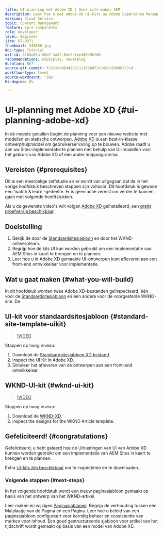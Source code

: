 ```yaml
---
title: UI-planning met Adobe XD | Snel site maken AEM
description: Leer hoe u met Adobe XD UI-kits uw Adobe Experience Manager Sites-implementatie kunt ontwerpen en versnellen.
version: Cloud Service
topic: Content Management
feature: Core Components
role: Developer
level: Beginner
jira: KT-9371
thumbnail: 338680.jpg
doc-type: Tutorial
exl-id: 3155e0fa-56b7-4a52-8eef-fee488e95f68
recommendations: noDisplay, noCatalog
duration: 667
source-git-commit: f23c2ab86d42531113690df2e342c65060b5c7cd
workflow-type: tm+mt
source-wordcount: '366'
ht-degree: 0%

---
```


# UI-planning met Adobe XD {#ui-planning-adobe-xd}

In de meeste gevallen begint de planning voor een nieuwe website met modellen en statische ontwerpen. [Adobe XD](https://www.adobe.com/products/xd.html) is een best-in-klasse ontwerphulpmiddel om gebruikerservaring op te bouwen. Adobe raadt u aan uw Sites-implementatie te plannen met behulp van UI-modellen voor het gebruik van Adobe XD of een ander hulpprogramma.

## Vereisten {#prerequisites}

Dit is een meerdelige zelfstudie en er wordt van uitgegaan dat de in het vorige hoofdstuk beschreven stappen zijn voltooid. Dit hoofdstuk is gewoon een &#39;watch &amp; learn&#39;-gedeelte. Er is geen actie vereist om verder te kunnen gaan met volgende hoofdstukken.

Als u de gewenste video&#39;s wilt volgen [Adobe XD](https://www.adobe.com/products/xd/pricing/free-trial.html) geïnstalleerd, een [gratis proefversie beschikbaar](https://www.adobe.com/products/xd/pricing/free-trial.html).

## Doelstelling

1. Bekijk de door de [Standaardsitesjabloon](https://github.com/adobe/aem-site-template-standard) en door het WKND-ontwerpteam.
1. Begrijp hoe de kits UI kan worden gebruikt om een implementatie van AEM Sites in kaart te brengen en te plannen.
1. Leer hoe u in Adobe XD gemaakte UI-ontwerpen kunt afleveren aan een front-end ontwikkelaar voor implementatie.

## Wat u gaat maken {#what-you-will-build}

In dit hoofdstuk worden twee Adobe XD-bestanden geïnspecteerd, één voor de [Standaardsitesjabloon](https://github.com/adobe/aem-site-template-standard) en een andere voor de voorgestelde WKND-site. De

## UI-kit voor standaardsitesjabloon {#standard-site-template-uikit}

>[!VIDEO](https://video.tv.adobe.com/v/338680?quality=12&learn=on)

Stappen op hoog niveau:

1. Download de [Standaardsitesjabloon XD bestand](https://github.com/adobe/aem-site-template-standard/raw/main/files/wireframe.xd).
1. Inspect the UI Kit in Adobe XD.
1. Simuleer het afleveren van de ontwerpen aan een front-end ontwikkelaar.

## WKND-UI-kit {#wknd-ui-kit}

>[!VIDEO](https://video.tv.adobe.com/v/30214?quality=12&learn=on)

Stappen op hoog niveau:

1. Download de [WKND-XD](https://github.com/adobe/aem-guides-wknd/releases/download/aem-guides-wknd-0.0.2/AEM_UI-kit-WKND-article-design.xd).
1. Inspect the designs for the WKND Article template.

## Gefeliciteerd! {#congratulations}

Gefeliciteerd, u hebt geleerd hoe de Uitrustingen van UI van Adobe XD kunnen worden gebruikt om een implementatie van AEM Sites in kaart te brengen en te plannen.

Extra [UI-kits zijn beschikbaar](https://www.adobe.com/products/xd/features/ui-kits.html) om te inspecteren en te downloaden.

### Volgende stappen {#next-steps}

In het volgende hoofdstuk wordt een nieuw paginasjabloon gemaakt op basis van het ontwerp van het WKND-artikel.

Leer maken en wijzigen [Paginasjablonen](./page-templates.md). Begrijp de verhouding tussen een Malplaatje van de Pagina en een Pagina. Leer hoe u beleid van een paginasjabloon configureert voor korrelig beheer en consistentie van merken voor inhoud.  Een goed gestructureerde sjabloon voor artikel van het tijdschrift wordt gemaakt op basis van een model van Adobe XD.
